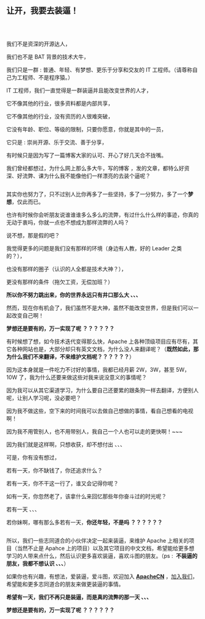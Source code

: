 <br />
<h2><strong>让开，我要去装逼！</strong></h2>
<!-- /wp:heading -->
<br />

<!-- wp:image -->
<figure class="wp-block-image" style="width:40%;"><img src="https://data.apachecn.org/img/about/15320086295268.jpg" alt=""></figure>
<!-- /wp:image -->

<!-- wp:paragraph -->
<p>我们不是资深的开源达人，</p>
<!-- /wp:paragraph -->

<!-- wp:paragraph -->
<p>我们也不是 BAT 背景的技术大牛，</p>
<!-- /wp:paragraph -->

<!-- wp:paragraph -->
<p>我们只是一群 : 普通、年轻、有梦想、更乐于分享和交友的 IT 工程师。（请尊称自己为工程师、不是程序猿。）</p>
<!-- /wp:paragraph -->

<!-- wp:paragraph -->
<p>IT 工程师，我们一直觉得是一群装逼并且能改变世界的人才，</p>
<!-- /wp:paragraph -->

<!-- wp:paragraph -->
<p>它不像其他的行业，很多资料都是内部共享，</p>
<!-- /wp:paragraph -->

<!-- wp:paragraph -->
<p>它不像其他的行业，没有资历的人很难突破，</p>
<!-- /wp:paragraph -->

<!-- wp:paragraph -->
<p>它没有年龄、职位、等级的限制，只要你愿意，你就是其中的一员，</p>
<!-- /wp:paragraph -->

<!-- wp:paragraph -->
<p>它只是 : 崇尚开源、乐于交流、善于分享，</p>
<!-- /wp:paragraph -->

<!-- wp:paragraph -->
<p>有时候只是因为写了一篇博客大家的认可、开心了好几天合不拢嘴。</p>
<!-- /wp:paragraph -->

<!-- wp:paragraph -->
<p>我们曾经都想过，为什么网上那么多大牛，写的博客 ，发的文章，都特么好资深、好流弊、课为什么我不能像他们一样漂亮的去装个逼呢？</p>
<!-- /wp:paragraph -->

<!-- wp:image -->
<figure class="wp-block-image" style="width:60%;"><img src="https://data.apachecn.org/img/about/15320086214382.jpg" alt=""></figure>
<!-- /wp:image -->

<!-- wp:paragraph -->
<p>其实你也努力了，只不过别人比你再多了一些坚持，多了一分努力，多了一个<strong>梦想</strong>，仅此而已。</p>
<!-- /wp:paragraph -->

<!-- wp:paragraph -->
<p>也许有时候你会听朋友说谁谁谁多么多么的流弊，有过什么什么样的事迹，你真的无动于衷吗，你就一点也不想成为那样流弊的人吗？</p>
<!-- /wp:paragraph -->

<!-- wp:paragraph -->
<p>说不想，那是假的吧？</p>
<!-- /wp:paragraph -->

<!-- wp:paragraph -->
<p>我觉得更多的问题是我们没有那样的环境（身边有人教，好的 Leader 之类的？），</p>
<!-- /wp:paragraph -->

<!-- wp:paragraph -->
<p>也没有那样的圈子（认识的人全都是技术大神？），</p>
<!-- /wp:paragraph -->

<!-- wp:paragraph -->
<p>更没有那样的条件（拖欠工资，无偿加班？）</p>
<!-- /wp:paragraph -->

<!-- wp:paragraph -->
<p><strong>所以你不努力跳出来，你的世界永远只有井口那么大 、、、</strong></p>
<!-- /wp:paragraph -->

<!-- wp:paragraph -->
<p>然而，现在你有机会了，我们虽然不是大神，虽然不能改变世界，但是我们可以一起改变自己啊！</p>
<!-- /wp:paragraph -->

<!-- wp:paragraph -->
<p><strong>梦想还是要有的，万一实现了呢 ？？？？？？</strong></p>
<!-- /wp:paragraph -->

<!-- wp:paragraph -->
<p>有时候想了想，如今技术迭代变得那么快，Apache 上各种顶级项目应有尽有，其它各种网站也是，大部分却只有英文文档，为什么没人来翻译呢？（<strong>既然如此，那为什么我们不来翻译，不来维护文档呢？？？？？？</strong>）</p>
<!-- /wp:paragraph -->

<!-- wp:paragraph -->
<p>因为这本身就是一件吃力不讨好的事情，我都已经月薪 2W，3W，甚至 5W，10W 了，我为什么还要来做这些对我来说没意义的事情呢？</p>
<!-- /wp:paragraph -->

<!-- wp:paragraph -->
<p>因为我可以从其它渠道学习，为什么要自己还要累的跟条狗一样去翻译，方便别人呢，让别人学习呢，没必要吧？</p>
<!-- /wp:paragraph -->

<!-- wp:paragraph -->
<p>因为我不做这些，空下来的时间我可以去做自己想做的事情，看自己想看的电视啊！</p>
<!-- /wp:paragraph -->

<!-- wp:paragraph -->
<p>因为我不用管别人，也不用带别人，我自己一个人也可以走的更快啊！~~~</p>
<!-- /wp:paragraph -->

<!-- wp:paragraph -->
<p>因为我们就是这样啊，只想收获，却不想付出 、、、</p>
<!-- /wp:paragraph -->

<!-- wp:paragraph -->
<p>可是，你有没有想过，</p>
<!-- /wp:paragraph -->

<!-- wp:paragraph -->
<p>若有一天，你不缺钱了，你还追求什么？</p>
<!-- /wp:paragraph -->

<!-- wp:paragraph -->
<p>若有一天，你不干这一行了，谁又会记得你呢？</p>
<!-- /wp:paragraph -->

<!-- wp:paragraph -->
<p>如有一天，你忽然老了，该拿什么来回忆那些年你奋斗过的时光呢？</p>
<!-- /wp:paragraph -->

<!-- wp:paragraph -->
<p>若有一天 、、、</p>
<!-- /wp:paragraph -->

<!-- wp:paragraph -->
<p>若你妹啊，哪有那么多若有一天，<strong>你还年轻，不是吗 ？？？？？？</strong></p>
<!-- /wp:paragraph -->

<!-- wp:image -->
<figure class="wp-block-image" style="width:80%;"><img src="https://data.apachecn.org/img/about/15320085866078.jpg" alt=""></figure>
<!-- /wp:image -->

<!-- wp:paragraph -->
<p>所以，我们一些志同道合的小伙伴决定一起来装逼，来维护 Apache 上相关的项目（当然不止是 Apahce 上的项目）以及其它项目的中文文档，希望能给更多想学习的人带来点什么，然后认识更多喜欢装逼，喜欢斗图的朋友。（ps :&nbsp;&nbsp;<strong>不装逼的朋友，我都不想认识 、、、</strong>）</p>
<!-- /wp:paragraph -->

<!-- wp:paragraph -->
<p>如果你也有兴趣，有想法，爱装逼，爱斗图，欢迎加入&nbsp;<strong><a href="https://apachecn.org/" rel="noreferrer noopener" target="_blank">ApacheCN</a></strong>&nbsp;，<a href="/cooperate/" rel="noreferrer noopener" target="_blank">加入我们</a>，希望能和更多志同道合的朋友来做更装逼的事情。</p>
<!-- /wp:paragraph -->

<!-- wp:paragraph -->
<p><strong>希望有一天，我们不再只是装逼，而是真的流弊的那一天 、、、</strong></p>
<!-- /wp:paragraph -->

<!-- wp:paragraph -->
<p><strong>梦想还是要有的，万一实现了呢 ？？？？？？</strong></p>
<!-- /wp:paragraph -->